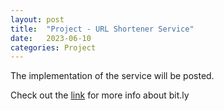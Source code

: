 ```yaml
---
layout: post
title:  "Project - URL Shortener Service"
date:   2023-06-10
categories: Project
---
```


The implementation of the service will be posted.

Check out the [link][bitly-github] for more info about bit.ly

[bitly-github]: https://github.com/yooyouny/url-shortener-reneener